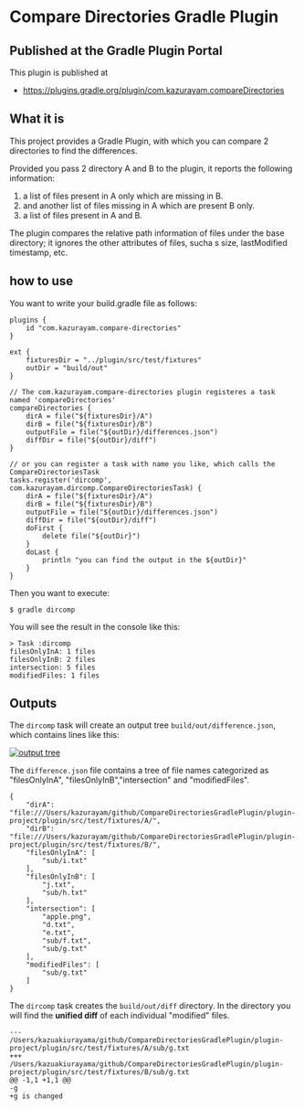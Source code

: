 # Compare Directories Gradle Plugin

## Published at the Gradle Plugin Portal

This plugin is published at 

- https://plugins.gradle.org/plugin/com.kazurayam.compareDirectories

## What it is

This project provides a Gradle Plugin, with which you can compare 2 directories to find the differences.

Provided you pass 2 directory A and B to the plugin, it reports the following information:

1. a list of files present in A only which are missing in B.
2. and another list of files missing in A which are present B only.
3. a list of files present in A and B.

The plugin compares the relative path information of files under the base directory; it ignores the other attributes of files, sucha s size, lastModified timestamp, etc.

## how to use

You want to write your build.gradle file as follows:

```
plugins {
    id "com.kazurayam.compare-directories"
}

ext {
    fixturesDir = "../plugin/src/test/fixtures"
    outDir = "build/out"
}

// The com.kazurayam.compare-directories plugin registeres a task named 'compareDirectories'
compareDirectories {
    dirA = file("${fixturesDir}/A")
    dirB = file("${fixturesDir}/B")
    outputFile = file("${outDir}/differences.json")
    diffDir = file("${outDir}/diff")
}

// or you can register a task with name you like, which calls the CompareDirectoriesTask
tasks.register('dircomp', com.kazurayam.dircomp.CompareDirectoriesTask) {
    dirA = file("${fixturesDir}/A")
    dirB = file("${fixturesDir}/B")
    outputFile = file("${outDir}/differences.json")
    diffDir = file("${outDir}/diff")
    doFirst {
        delete file("${outDir}")
    }
    doLast {
        println "you can find the output in the ${outDir}"
    }
}
```

Then you want to execute:
```
$ gradle dircomp
```

You will see the result in the console like this:

```
> Task :dircomp
filesOnlyInA: 1 files
filesOnlyInB: 2 files
intersection: 5 files
modifiedFiles: 1 files
```

## Outputs

The `dircomp` task will create an output tree `build/out/difference.json`, which contains lines like this:

[![output tree](http://kazurayam.github.io/CompareDirectoriesGradlePlugin/images/output-tree.png)
]()

The `difference.json` file contains a tree of file names categorized as "filesOnlyInA", "filesOnlyInB","intersection" and "modifiedFiles".

```
{
    "dirA": "file:///Users/kazurayam/github/CompareDirectoriesGradlePlugin/plugin-project/plugin/src/test/fixtures/A/",
    "dirB": "file:///Users/kazurayam/github/CompareDirectoriesGradlePlugin/plugin-project/plugin/src/test/fixtures/B/",
    "filesOnlyInA": [
        "sub/i.txt"
    ],
    "filesOnlyInB": [
        "j.txt",
        "sub/h.txt"
    ],
    "intersection": [
        "apple.png",
        "d.txt",
        "e.txt",
        "sub/f.txt",
        "sub/g.txt"
    ],
    "modifiedFiles": [
        "sub/g.txt"
    ]
}
```

The `dircomp` task creates the `build/out/diff` directory. In the directory you will find the **unified diff** of each individual "modified" files.

```
--- /Users/kazuakiurayama/github/CompareDirectoriesGradlePlugin/plugin-project/plugin/src/test/fixtures/A/sub/g.txt
+++ /Users/kazuakiurayama/github/CompareDirectoriesGradlePlugin/plugin-project/plugin/src/test/fixtures/B/sub/g.txt
@@ -1,1 +1,1 @@
-g
+g is changed
```
